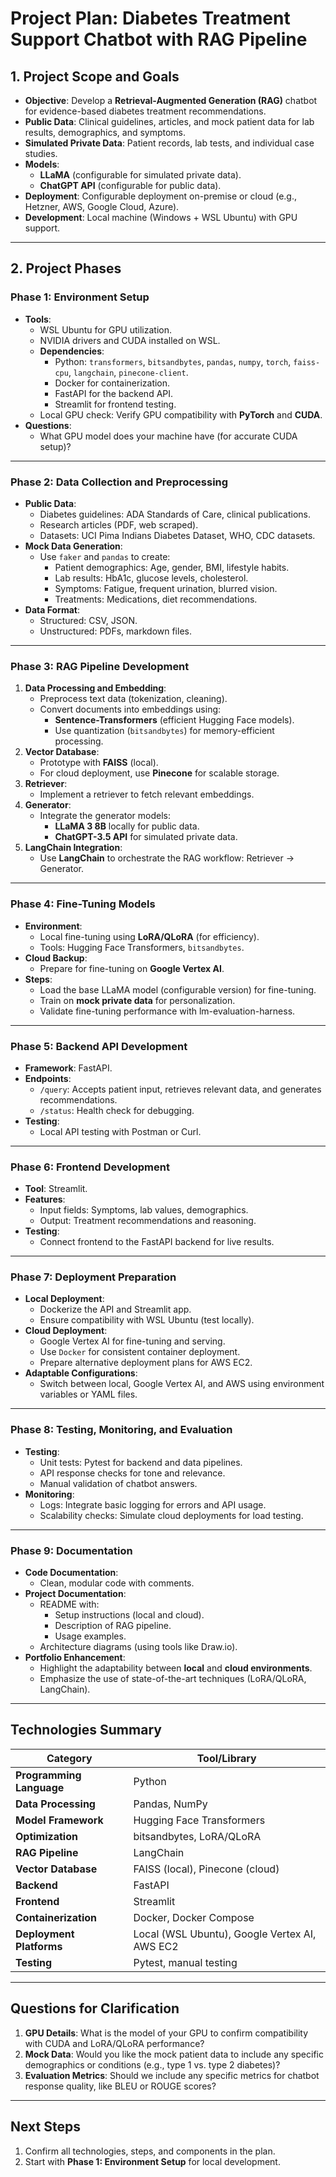 # Project Plan: Diabetes Treatment Support Chatbot with RAG Pipeline

## 1. Project Scope and Goals

- **Objective**: Develop a **Retrieval-Augmented Generation (RAG)** chatbot for evidence-based diabetes treatment
  recommendations.
- **Public Data**: Clinical guidelines, articles, and mock patient data for lab results, demographics, and symptoms.
- **Simulated Private Data**: Patient records, lab tests, and individual case studies.
- **Models**:
    - **LLaMA** (configurable for simulated private data).
    - **ChatGPT API** (configurable for public data).
- **Deployment**: Configurable deployment on-premise or cloud (e.g., Hetzner, AWS, Google Cloud, Azure).
- **Development**: Local machine (Windows + WSL Ubuntu) with GPU support.

---

## 2. Project Phases

### Phase 1: Environment Setup

- **Tools**:
    - WSL Ubuntu for GPU utilization.
    - NVIDIA drivers and CUDA installed on WSL.
    - **Dependencies**:
        - Python: `transformers`, `bitsandbytes`, `pandas`, `numpy`, `torch`, `faiss-cpu`, `langchain`,
          `pinecone-client`.
        - Docker for containerization.
        - FastAPI for the backend API.
        - Streamlit for frontend testing.
    - Local GPU check: Verify GPU compatibility with **PyTorch** and **CUDA**.
- **Questions**:
    - What GPU model does your machine have (for accurate CUDA setup)?

---

### Phase 2: Data Collection and Preprocessing

- **Public Data**:
    - Diabetes guidelines: ADA Standards of Care, clinical publications.
    - Research articles (PDF, web scraped).
    - Datasets: UCI Pima Indians Diabetes Dataset, WHO, CDC datasets.
- **Mock Data Generation**:
    - Use `faker` and `pandas` to create:
        - Patient demographics: Age, gender, BMI, lifestyle habits.
        - Lab results: HbA1c, glucose levels, cholesterol.
        - Symptoms: Fatigue, frequent urination, blurred vision.
        - Treatments: Medications, diet recommendations.
- **Data Format**:
    - Structured: CSV, JSON.
    - Unstructured: PDFs, markdown files.

---

### Phase 3: RAG Pipeline Development

1. **Data Processing and Embedding**:
    - Preprocess text data (tokenization, cleaning).
    - Convert documents into embeddings using:
        - **Sentence-Transformers** (efficient Hugging Face models).
        - Use quantization (`bitsandbytes`) for memory-efficient processing.
2. **Vector Database**:
    - Prototype with **FAISS** (local).
    - For cloud deployment, use **Pinecone** for scalable storage.
3. **Retriever**:
    - Implement a retriever to fetch relevant embeddings.
4. **Generator**:
    - Integrate the generator models:
        - **LLaMA 3 8B** locally for public data.
        - **ChatGPT-3.5 API** for simulated private data.
5. **LangChain Integration**:
    - Use **LangChain** to orchestrate the RAG workflow: Retriever → Generator.

---

### Phase 4: Fine-Tuning Models

- **Environment**:
    - Local fine-tuning using **LoRA/QLoRA** (for efficiency).
    - Tools: Hugging Face Transformers, `bitsandbytes`.
- **Cloud Backup**:
    - Prepare for fine-tuning on **Google Vertex AI**.
- **Steps**:
    - Load the base LLaMA model (configurable version) for fine-tuning.
    - Train on **mock private data** for personalization.
    - Validate fine-tuning performance with lm-evaluation-harness.

---

### Phase 5: Backend API Development

- **Framework**: FastAPI.
- **Endpoints**:
    - `/query`: Accepts patient input, retrieves relevant data, and generates recommendations.
    - `/status`: Health check for debugging.
- **Testing**:
    - Local API testing with Postman or Curl.

---

### Phase 6: Frontend Development

- **Tool**: Streamlit.
- **Features**:
    - Input fields: Symptoms, lab values, demographics.
    - Output: Treatment recommendations and reasoning.
- **Testing**:
    - Connect frontend to the FastAPI backend for live results.

---

### Phase 7: Deployment Preparation

- **Local Deployment**:
    - Dockerize the API and Streamlit app.
    - Ensure compatibility with WSL Ubuntu (test locally).
- **Cloud Deployment**:
    - Google Vertex AI for fine-tuning and serving.
    - Use `Docker` for consistent container deployment.
    - Prepare alternative deployment plans for AWS EC2.
- **Adaptable Configurations**:
    - Switch between local, Google Vertex AI, and AWS using environment variables or YAML files.

---

### Phase 8: Testing, Monitoring, and Evaluation

- **Testing**:
    - Unit tests: Pytest for backend and data pipelines.
    - API response checks for tone and relevance.
    - Manual validation of chatbot answers.
- **Monitoring**:
    - Logs: Integrate basic logging for errors and API usage.
    - Scalability checks: Simulate cloud deployments for load testing.

---

### Phase 9: Documentation

- **Code Documentation**:
    - Clean, modular code with comments.
- **Project Documentation**:
    - README with:
        - Setup instructions (local and cloud).
        - Description of RAG pipeline.
        - Usage examples.
    - Architecture diagrams (using tools like Draw.io).
- **Portfolio Enhancement**:
    - Highlight the adaptability between **local** and **cloud environments**.
    - Emphasize the use of state-of-the-art techniques (LoRA/QLoRA, LangChain).

---

## Technologies Summary

| **Category**             | **Tool/Library**                              |
|--------------------------|-----------------------------------------------|
| **Programming Language** | Python                                        |
| **Data Processing**      | Pandas, NumPy                                 |
| **Model Framework**      | Hugging Face Transformers                     |
| **Optimization**         | bitsandbytes, LoRA/QLoRA                      |
| **RAG Pipeline**         | LangChain                                     |
| **Vector Database**      | FAISS (local), Pinecone (cloud)               |
| **Backend**              | FastAPI                                       |
| **Frontend**             | Streamlit                                     |
| **Containerization**     | Docker, Docker Compose                        |
| **Deployment Platforms** | Local (WSL Ubuntu), Google Vertex AI, AWS EC2 |
| **Testing**              | Pytest, manual testing                        |

---

## Questions for Clarification

1. **GPU Details**: What is the model of your GPU to confirm compatibility with CUDA and LoRA/QLoRA performance?
2. **Mock Data**: Would you like the mock patient data to include any specific demographics or conditions (e.g., type 1
   vs. type 2 diabetes)?
3. **Evaluation Metrics**: Should we include any specific metrics for chatbot response quality, like BLEU or ROUGE
   scores?

---

## Next Steps

1. Confirm all technologies, steps, and components in the plan.
2. Start with **Phase 1: Environment Setup** for local development.
